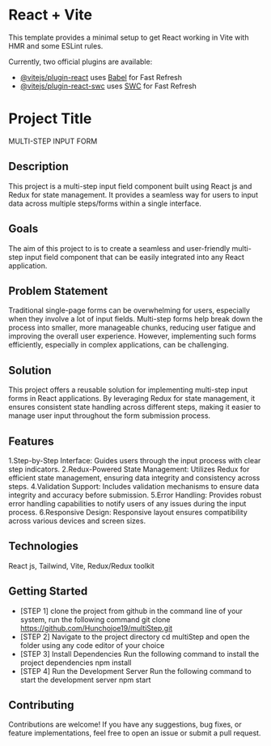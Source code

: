 # React + Vite

This template provides a minimal setup to get React working in Vite with HMR and some ESLint rules.

Currently, two official plugins are available:

- [@vitejs/plugin-react](https://github.com/vitejs/vite-plugin-react/blob/main/packages/plugin-react/README.md) uses [Babel](https://babeljs.io/) for Fast Refresh
- [@vitejs/plugin-react-swc](https://github.com/vitejs/vite-plugin-react-swc) uses [SWC](https://swc.rs/) for Fast Refresh

# Project Title

MULTI-STEP INPUT FORM

## Description

This project is a multi-step input field component built using React js and Redux for state management. It provides a seamless way for users to input data across multiple steps/forms within a single interface.

## Goals

The aim of this project to is to create a seamless and user-friendly multi-step input field component that can be easily integrated into any React application.

## Problem Statement

Traditional single-page forms can be overwhelming for users, especially when they involve a lot of input fields. Multi-step forms help break down the process into smaller, more manageable chunks, reducing user fatigue and improving the overall user experience. However, implementing such forms efficiently, especially in complex applications, can be challenging.

## Solution

This project offers a reusable solution for implementing multi-step input forms in React applications. By leveraging Redux for state management, it ensures consistent state handling across different steps, making it easier to manage user input throughout the form submission process.

## Features

1.Step-by-Step Interface: Guides users through the input process with clear step indicators.
2.Redux-Powered State Management: Utilizes Redux for efficient state management, ensuring data integrity and consistency across steps.
4.Validation Support: Includes validation mechanisms to ensure data integrity and accuracy before submission.
5.Error Handling: Provides robust error handling capabilities to notify users of any issues during the input process.
6.Responsive Design: Responsive layout ensures compatibility across various devices and screen sizes.

## Technologies

React js, Tailwind, Vite, Redux/Redux toolkit

## Getting Started

- [STEP 1]
  clone the project from github
  in the command line of your system, run the following command
  git clone https://github.com/Hunchojoe19/multiStep.git
- [STEP 2]
  Navigate to the project directory
  cd multiStep and open the folder using any code editor of your choice
- [STEP 3]
  Install Dependencies
  Run the following command to install the project dependencies
  npm install
- [STEP 4]
  Run the Development Server
  Run the following command to start the development server
  npm start

## Contributing

Contributions are welcome! If you have any suggestions, bug fixes, or feature implementations, feel free to open an issue or submit a pull request.
